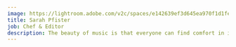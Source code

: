 ```yaml
---
image: https://lightroom.adobe.com/v2c/spaces/e142639ef3d645ea970f1d1fe0d2d4c6/assets/4842b5183a25663592f38348131c2dc3/revisions/bea49853a06b4766a5f2f9720348d1c5/renditions/ce5f4e124332a29f73a3389de1da311f
title: Sarah Pfister
job: Chef & Editor
description: The beauty of music is that everyone can find comfort in it.
---
```

